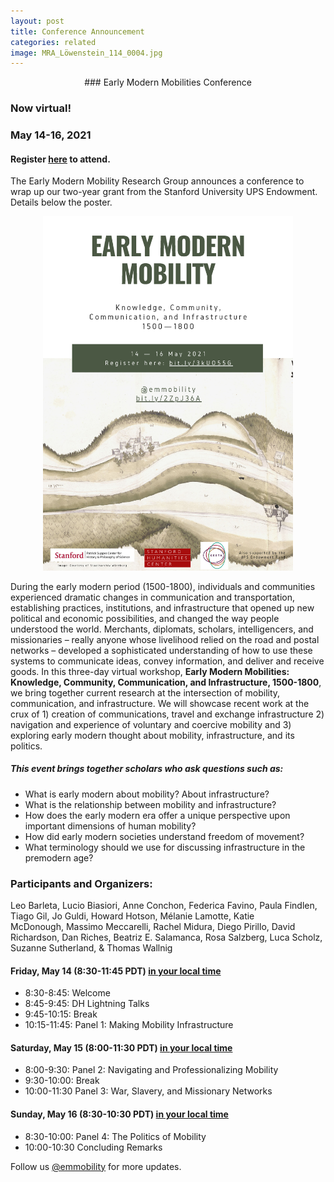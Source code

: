 ```yaml
---
layout: post
title: Conference Announcement
categories: related
image: MRA_Löwenstein_114_0004.jpg
---
```

<p style="text-align: center;">
### Early Modern Mobilities Conference

### Now virtual!
### May 14-16, 2021
#### Register [here](https://www.eventbrite.com/e/early-modern-mobility-workshop-tickets-144759911793) to attend.
</p>

The Early Modern Mobility Research Group announces a conference to wrap up our two-year grant from the Stanford University UPS Endowment. Details below the poster.

<p align="center">
<img src="https://github.com/EMmobility/emm_site/blob/gh-pages/assets/img/Early%20Modern%20Mobility%202021%20Poster.jpg?raw=true" alt="drawing" width="400"/>
</p>

During the early modern period (1500-1800), individuals and communities experienced dramatic changes in communication and transportation, establishing practices, institutions, and infrastructure that opened up new political and economic possibilities, and changed the way people understood the world. Merchants, diplomats, scholars, intelligencers, and missionaries – really anyone whose livelihood relied on the road and postal networks – developed a sophisticated understanding of how to use these systems to communicate ideas, convey information, and deliver and receive goods. In this three-day virtual workshop, **Early Modern Mobilities:  Knowledge, Community, Communication, and Infrastructure, 1500-1800**, we bring together current research at the intersection of mobility, communication, and infrastructure. We will showcase recent work at the crux of 1) creation of communications, travel and exchange infrastructure 2) navigation and experience of voluntary and coercive mobility and 3) exploring early modern thought about mobility, infrastructure, and its politics. 

##### This event brings together scholars who ask questions such as:
-  What is early modern about mobility? About infrastructure?
-  What is the relationship between mobility and infrastructure?
-  How does the early modern era offer a unique perspective upon important dimensions of human mobility?
-  How did early modern societies understand freedom of movement?
-  What terminology should we use for discussing infrastructure in the premodern age?

### Participants and Organizers:
Leo Barleta, Lucio Biasiori, Anne Conchon, Federica Favino, Paula Findlen, Tiago Gil, Jo Guldi, Howard Hotson, Mélanie Lamotte, Katie McDonough, Massimo Meccarelli, Rachel Midura, Diego Pirillo, David Richardson, Dan Riches, Beatriz E. Salamanca, Rosa Salzberg, Luca Scholz, Suzanne Sutherland, & Thomas Wallnig

#### Friday, May 14 (8:30-11:45 PDT) [in your local time](https://arewemeetingyet.com/Los%20Angeles/2021-05-14/08:30/Early%20Modern%20Mobilities%20Conference%20Day%201)
- 8:30-8:45: Welcome
- 8:45-9:45: DH Lightning Talks
- 9:45-10:15: Break
- 10:15-11:45: Panel 1: Making Mobility Infrastructure

#### Saturday, May 15 (8:00-11:30 PDT) [in your local time](https://arewemeetingyet.com/Los%20Angeles/2021-05-15/08:00/Early%20Modern%20Mobilities%20Conference%20Day%202#eyJ1cmwiOiJodHRwczovL3d3dy5ldmVudGJyaXRlLmNvbS9lL2Vhcmx5LW1vZGVybi1tb2JpbGl0eS13b3Jrc2hvcC10aWNrZXRzLTE0NDc1OTkxMTc5Mz9pbnRlcm5hbF9yZWY9c29jaWFsIn0=)
- 8:00-9:30: Panel 2: Navigating and Professionalizing Mobility
- 9:30-10:00: Break
- 10:00-11:30 Panel 3: War, Slavery, and Missionary Networks

#### Sunday, May 16 (8:30-10:30 PDT) [in your local time](https://arewemeetingyet.com/Los%20Angeles/2021-05-16/08:30/Early%20Modern%20Mobilities%20Conference%20Day%203#eyJ1cmwiOiJodHRwczovL3d3dy5ldmVudGJyaXRlLmNvbS9lL2Vhcmx5LW1vZGVybi1tb2JpbGl0eS13b3Jrc2hvcC10aWNrZXRzLTE0NDc1OTkxMTc5Mz9pbnRlcm5hbF9yZWY9c29jaWFsIn0=)
- 8:30-10:00: Panel 4: The Politics of Mobility
- 10:00-10:30 Concluding Remarks

Follow us [@emmobility](https://twitter.com/emmobility) for more updates.
